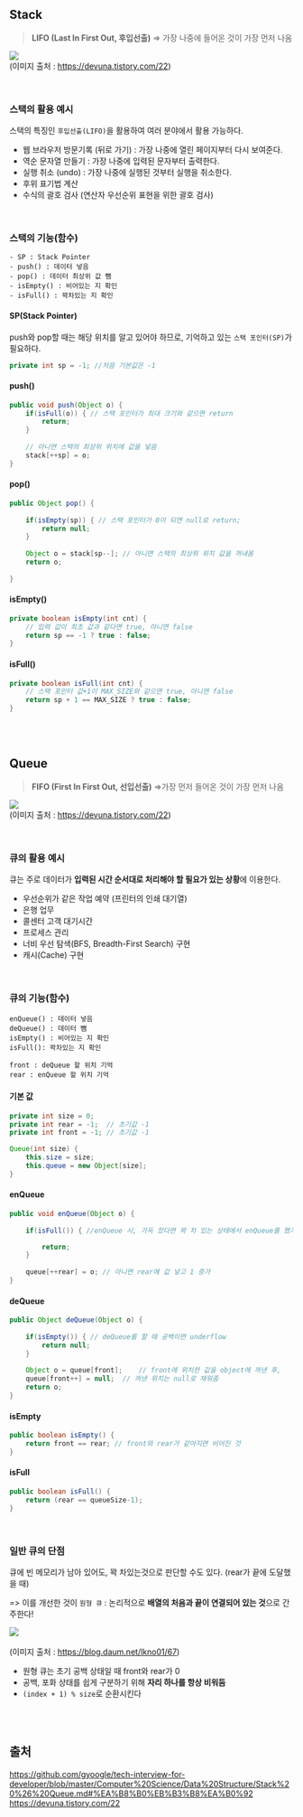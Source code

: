 ## Stack
>**LIFO (Last In First Out, 후입선출)**
>=> 가장 나중에 들어온 것이 가장 먼저 나옴

![](https://images.velog.io/images/yanghl98/post/d746702d-5492-49f3-a16f-01561b6915d4/image.png)<br>
(이미지 출처 : https://devuna.tistory.com/22)

<br>

### 스택의 활용 예시

스택의 특징인 `후입선출(LIFO)`을 활용하여 여러 분야에서 활용 가능하다.

- 웹 브라우저 방문기록 (뒤로 가기) : 가장 나중에 열린 페이지부터 다시 보여준다.
- 역순 문자열 만들기 : 가장 나중에 입력된 문자부터 출력한다.
- 실행 취소 (undo) : 가장 나중에 실행된 것부터 실행을 취소한다.
- 후위 표기법 계산
- 수식의 괄호 검사 (연산자 우선순위 표현을 위한 괄호 검사)

<br>

### 스택의 기능(함수)

```
- SP : Stack Pointer
- push() : 데이터 넣음
- pop() : 데이터 최상위 값 뺌
- isEmpty() : 비어있는 지 확인
- isFull() : 꽉차있는 지 확인
```


#### SP(Stack Pointer)
push와 pop할 때는 해당 위치를 알고 있어야 하므로, 기억하고 있는 `스택 포인터(SP)`가 필요하다.
```java
private int sp = -1; //처음 기본값은 -1
```


#### push()
```java
public void push(Object o) {
    if(isFull(o)) { // 스택 포인터가 최대 크기와 같으면 return
        return;
    }
    
    // 아니면 스택의 최상위 위치에 값을 넣음
    stack[++sp] = o;
}
```


#### pop()
```java
public Object pop() {
    
    if(isEmpty(sp)) { // 스택 포인터가 0이 되면 null로 return;
        return null;
    }
    
    Object o = stack[sp--]; // 아니면 스택의 최상위 위치 값을 꺼내옴
    return o;
    
}
```

#### isEmpty()
```java
private boolean isEmpty(int cnt) {
    // 입력 값이 최초 값과 같다면 true, 아니면 false
    return sp == -1 ? true : false; 
}
```


#### isFull()
```java
private boolean isFull(int cnt) {
    // 스택 포인터 값+1이 MAX_SIZE와 같으면 true, 아니면 false
    return sp + 1 == MAX_SIZE ? true : false; 
}
```


<br><br>

## Queue
>**FIFO (First In First Out, 선입선출)**
>=>가장 먼저 들어온 것이 가장 먼저 나옴

![](https://images.velog.io/images/yanghl98/post/e10870dd-aa1a-4cb4-8118-cbff7d1a15a9/image.png)<br>
(이미지 출처 : https://devuna.tistory.com/22)

<br>

### 큐의 활용 예시

 

큐는 주로 데이터가 **입력된 시간 순서대로 처리해야 할 필요가 있는 상황**에 이용한다.

- 우선순위가 같은 작업 예약 (프린터의 인쇄 대기열)
- 은행 업무
- 콜센터 고객 대기시간
- 프로세스 관리
- 너비 우선 탐색(BFS, Breadth-First Search) 구현
- 캐시(Cache) 구현

<br>

### 큐의 기능(함수)

```
enQueue() : 데이터 넣음
deQueue() : 데이터 뺌
isEmpty() : 비어있는 지 확인
isFull(): 꽉차있는 지 확인 

front : deQueue 할 위치 기억
rear : enQueue 할 위치 기억
```

#### 기본 값
```java
private int size = 0; 
private int rear = -1; 	// 초기값 -1
private int front = -1; // 초기값 -1

Queue(int size) { 
    this.size = size;
    this.queue = new Object[size];
}
```

#### enQueue
```java
public void enQueue(Object o) {
    
    if(isFull()) { //enQueue 시, 가득 찼다면 꽉 차 있는 상태에서 enQueue를 했기 때문에 overflow

        return;
    }
    
    queue[++rear] = o; // 아니면 rear에 값 넣고 1 증가
}
```


#### deQueue
```java
public Object deQueue(Object o) {
    
    if(isEmpty()) { // deQueue를 할 때 공백이면 underflow
        return null;
    }
    
    Object o = queue[front]; 	// front에 위치한 값을 object에 꺼낸 후,
    queue[front++] = null; 	// 꺼낸 위치는 null로 채워줌
    return o;
}
```


#### isEmpty
```java
public boolean isEmpty() {
    return front == rear; // front와 rear가 같아지면 비어진 것
}
```


#### isFull
```java
public boolean isFull() {
    return (rear == queueSize-1);
}
```

<br>

### 일반 큐의 단점
큐에 빈 메모리가 남아 있어도, 꽉 차있는것으로 판단할 수도 있다. (rear가 끝에 도달했을 때)


=> 이를 개선한 것이 `원형 큐` : 논리적으로 **배열의 처음과 끝이 연결되어 있는 것**으로 간주한다!

![](https://images.velog.io/images/yanghl98/post/7b0f7bbf-2d08-4e72-8bfe-0c0a63c4e91f/image.png)<br><br>
(이미지 출처 : https://blog.daum.net/lkno01/67)

- 원형 큐는 초기 공백 상태일 때 front와 rear가 0
- 공백, 포화 상태를 쉽게 구분하기 위해 **자리 하나를 항상 비워둠**
- `(index + 1) % size`로 순환시킨다


<br><br>

## 출처
https://github.com/gyoogle/tech-interview-for-developer/blob/master/Computer%20Science/Data%20Structure/Stack%20%26%20Queue.md#%EA%B8%B0%EB%B3%B8%EA%B0%92<br>
https://devuna.tistory.com/22<br>
